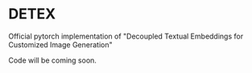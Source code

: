 # DETEX

Official pytorch implementation of "Decoupled Textual Embeddings for Customized Image Generation"

Code will be coming soon.
